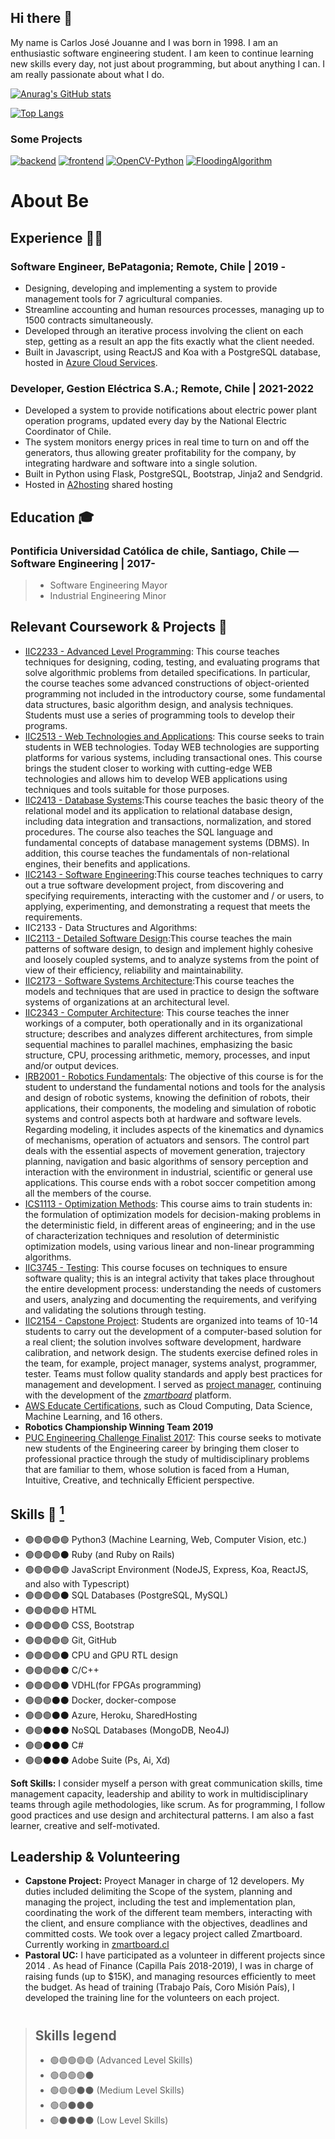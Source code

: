 ## Hi there 👋

My name is Carlos José Jouanne and I was born in 1998. I am an enthusiastic software engineering student. I am keen to continue learning new skills every day, not just about programming, but about anything I can. I am really passionate about what I do.

[![Anurag's GitHub stats](https://github-readme-stats.vercel.app/api?username=cjjouanne&hide=issues,contribs&include_all_commits=true&count_private=true&theme=radical)](https://github.com/cjjouanne)

[![Top Langs](https://github-readme-stats.vercel.app/api/top-langs/?username=cjjouanne&layout=compact&include_all_commits=true&theme=radical&exclude_repo=ConventionManagerG8)](https://github.com/cjjouanne)

### Some Projects
[![backend](https://github-readme-stats.vercel.app/api/pin/?username=EABModel&repo=backend&show_owner=true&theme=radical)](https://github.com/EABModel/backend)
[![frontend](https://github-readme-stats.vercel.app/api/pin/?username=EABModel&repo=frontend&show_owner=true&theme=radical)](https://github.com/EABModel/frontend)
[![OpenCV-Python](https://github-readme-stats.vercel.app/api/pin/?username=cjjouanne&repo=OpenCV-Python&show_owner=true&theme=radical)](https://github.com/cjjouanne/OpenCV-Python)
[![FloodingAlgorithm](https://github-readme-stats.vercel.app/api/pin/?username=cjjouanne&repo=FloodingAlgorithm&show_owner=true&theme=radical)](https://github.com/cjjouanne/FloodingAlgorithm)


# About Be

## Experience 👨‍💻

### Software Engineer, BePatagonia; Remote, Chile | 2019 -
* Designing, developing and implementing a system to provide management tools for 7 agricultural companies.
* Streamline accounting and human resources processes, managing up to 1500 contracts simultaneously. 
* Developed through an iterative process involving the client on each step, getting as a result an app the fits exactly what the client needed.
* Built in Javascript, using ReactJS and Koa with a PostgreSQL database, hosted in [Azure Cloud Services](https://gestionagricola.azurewebsites.net).

### Developer, Gestion Eléctrica S.A.; Remote, Chile | 2021-2022
* Developed a system to provide notifications about electric power plant operation programs, updated every day by the National Electric Coordinator of Chile.
* The system monitors energy prices in real time to turn on and off the generators, thus allowing greater profitability for the company, by integrating hardware and software into a single solution.
* Built in Python using Flask, PostgreSQL, Bootstrap, Jinja2 and Sendgrid.
* Hosted in [A2hosting](https://gestionelectrica.gestionagricola.a2hosted.com) shared hosting

## Education 🎓
### Pontificia Universidad Católica de chile, Santiago, Chile — Software Engineering | 2017-
> * Software Engineering Mayor
> * Industrial Engineering Minor

## Relevant Coursework & Projects 📂

* [IIC2233 - Advanced Level Programming](https://github.com/IIC2233): This course teaches techniques for designing, coding, testing, and evaluating programs that solve algorithmic problems from detailed specifications. In particular, the course teaches some advanced constructions of object-oriented programming not included in the introductory course, some fundamental data structures, basic algorithm design, and analysis techniques. Students must use a series of programming tools to develop their programs.
* [IIC2513 - Web Technologies and Applications](https://github.com/IIC2513-2019-2): This course seeks to train students in WEB technologies. Today WEB technologies are supporting platforms for various systems, including transactional ones. This course brings the student closer to working with cutting-edge WEB technologies and allows him to develop WEB applications using techniques and tools suitable for those purposes.
* [IIC2413 - Database Systems](https://github.com/IIC2413):This course teaches the basic theory of the relational model and its application to relational database design, including data integration and transactions, normalization, and stored procedures. The course also teaches the SQL language and fundamental concepts of database management systems (DBMS). In addition, this course teaches the fundamentals of non-relational engines, their benefits and applications.
* [IIC2143 - Software Engineering](https://github.com/iic2143-2019):This course teaches techniques to carry out a true software development project, from discovering and specifying requirements, interacting with the customer and / or users, to applying, experimenting, and demonstrating a request that meets the requirements.
* IIC2133 - Data Structures and Algorithms:
* [IIC2113 - Detailed Software Design](https://github.com/cjjouanne/ConventionManagerG8):This course teaches the main patterns of software design, to design and implement highly cohesive and loosely coupled systems, and to analyze systems from the point of view of their efficiency, reliability and maintainability.
* [IIC2173 - Software Systems Architecture](https://github.com/iic2173):This course teaches the models and techniques that are used in practice to design the software systems of organizations at an architectural level.
* [IIC2343 - Computer Architecture](https://catalogo.uc.cl/index.php?tmpl=component&option=com_catalogo&view=programa&sigla=iic2343): This course teaches the inner workings of a computer, both operationally and in its organizational structure; describes and analyzes different architectures, from simple sequential machines to parallel machines, emphasizing the basic structure, CPU, processing arithmetic, memory, processes, and input and/or output devices.
* [IRB2001 - Robotics Fundamentals](https://catalogo.uc.cl/index.php?tmpl=component&option=com_catalogo&view=programa&sigla=irb2001): The objective of this course is for the student to understand the fundamental notions and tools for the analysis and design of robotic systems, knowing the definition of robots, their applications, their components, the modeling and simulation of robotic systems and control aspects both at hardware and software levels. Regarding modeling, it includes aspects of the kinematics and dynamics of mechanisms, operation of actuators and sensors. The control part deals with the essential aspects of movement generation, trajectory planning, navigation and basic algorithms of sensory perception and interaction with the environment in industrial, scientific or general use applications. This course ends with a robot soccer competition among all the members of the course.
* [ICS1113 - Optimization Methods](https://catalogo.uc.cl/index.php?tmpl=component&option=com_catalogo&view=programa&sigla=ics1113): This course aims to train students in: the formulation of optimization models for decision-making problems in the deterministic field, in different areas of engineering; and in the use of characterization techniques and resolution of deterministic optimization models, using various linear and non-linear programming algorithms.
* [IIC3745 - Testing](https://catalogo.uc.cl/index.php?tmpl=component&option=com_catalogo&view=programa&sigla=iic3745): This course focuses on techniques to ensure software quality; this is an integral activity that takes place throughout the entire development process: understanding the needs of customers and users, analyzing and documenting the requirements, and verifying and validating the solutions through testing.
* [IIC2154 - Capstone Project](https://catalogo.uc.cl/index.php?tmpl=component&option=com_catalogo&view=programa&sigla=iic2154): Students are organized into teams of 10-14 students to carry out the development of a computer-based solution for a real client; the solution involves software development, hardware calibration, and network design. The students exercise defined roles in the team, for example, project manager, systems analyst, programmer, tester. Teams must follow quality standards and apply best practices for management and development. I served as [project manager](https://github.com/cjjouanne#leadership--volunteering), continuing with the development of the [_zmartboard_](https://zmartboard.cl/login) platform.
* [AWS Educate Certifications](https://aws.amazon.com/es/education/awseducate/), such as Cloud Computing, Data Science, Machine Learning, and 16 others.
* **Robotics Championship Winning Team 2019**
* [PUC Engineering Challenge Finalist 2017](http://ing1004.ing.uc.cl): This course seeks to motivate new students of the Engineering career by bringing them closer to professional practice through the study of multidisciplinary problems that are familiar to them, whose solution is faced from a Human, Intuitive, Creative, and technically Efficient perspective.
 
## Skills 🦾 [<sup>1</sup>]()


* 🟢🟢🟢🟢🟢 Python3 (Machine Learning, Web, Computer Vision, etc.)
* 🟢🟢🟢🟢⚫️ Ruby (and Ruby on Rails)
* 🟢🟢🟢🟢🟢 JavaScript Environment (NodeJS, Express, Koa, ReactJS, and also with Typescript)
* 🟢🟢🟢🟢⚫️ SQL Databases (PostgreSQL, MySQL)
* 🟢🟢🟢🟢🟢 HTML
* 🟢🟢🟢🟢🟢 CSS, Bootstrap
* 🟢🟢🟢🟢🟢 Git, GitHub
* 🟢🟢🟢🟢⚫️ CPU and GPU RTL design
* 🟢🟢🟢🟢⚫️ C/C++
* 🟢🟢🟢🟢⚫️ VDHL(for FPGAs programming)
* 🟢🟢🟢⚫️⚫️ Docker, docker-compose
* 🟢🟢🟢⚫️⚫️ Azure, Heroku, SharedHosting
* 🟢🟢⚫️⚫️⚫️ NoSQL Databases (MongoDB, Neo4J)
* 🟢🟢⚫️⚫️⚫️ C#
* 🟢🟢⚫️⚫️⚫️ Adobe Suite (Ps, Ai, Xd)

**Soft Skills:** I consider myself a person with great communication skills, time management capacity, leadership and ability to work in multidisciplinary teams through agile methodologies, like scrum. As for programming, I follow good practices and use design and architectural patterns. I am also a fast learner, creative and self-motivated.


## Leadership & Volunteering
* **Capstone Project:** Proyect Manager in charge of 12 developers. My duties included delimiting the Scope of the system, planning and managing the project, including the test and implementation plan, coordinating the work of the different team members, interacting with the client, and ensure compliance with the objectives, deadlines and committed costs. We took over a legacy project called Zmartboard. Currently working in [zmartboard.cl](https://zmartboard.cl/login)
* **Pastoral UC:** I have participated as a volunteer in different projects since 2014 . As head of Finance (Capilla País 2018-2019), I was in charge of raising funds (up to $15K), and managing resources efficiently to meet the budget. As head of training (Trabajo País, Coro Misión País), I developed the training line for the volunteers on each project.

# 
> ## Skills legend
> * 🟢🟢🟢🟢🟢 (Advanced Level Skills)
> * 🟢🟢🟢🟢⚫️
> * 🟢🟢🟢⚫️⚫️ (Medium Level Skills)
> * 🟢🟢⚫️⚫️⚫️
> * 🟢⚫️⚫️⚫️⚫️ (Low Level Skills)
